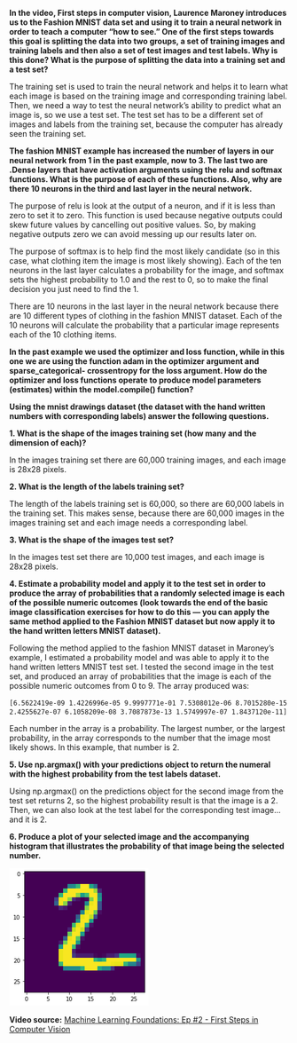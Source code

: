 **In the video, First steps in computer vision, Laurence Maroney introduces us to the Fashion MNIST data set and using it to train a neural network in order to teach a computer “how to see.” One of the first steps towards this goal is splitting the data into two groups, a set of training images and training labels and then also a set of test images and test labels. Why is this done? What is the purpose of splitting the data into a training set and a test set?**

The training set is used to train the neural network and helps it to learn what each image is based on the training image and corresponding training label. Then, we need a way to test the neural network’s ability to predict what an image is, so we use a test set. The test set has to be a different set of images and labels from the training set, because the computer has already seen the training set.   

**The fashion MNIST example has increased the number of layers in our neural network from 1 in the past example, now to 3. The last two are .Dense layers that have activation arguments using the relu and softmax functions. What is the purpose of each of these functions. Also, why are there 10 neurons in the third and last layer in the neural network.**

The purpose of relu is look at the output of a neuron, and if it is less than zero to set it to zero. This function is used because negative outputs could skew future values by cancelling out positive values. So, by making negative outputs zero we can avoid messing up our results later on. 

The purpose of softmax is to help find the most likely candidate (so in this case, what clothing item the image is most likely showing). Each of the ten neurons in the last layer calculates a probability for the image, and softmax sets the highest probability to 1.0 and the rest to 0, so to make the final decision you just need to find the 1.  

There are 10 neurons in the last layer in the neural network because there are 10 different types of clothing in the fashion MNIST dataset. Each of the 10 neurons will calculate the probability that a particular image represents each of the 10 clothing items. 

**In the past example we used the optimizer and loss function, while in this one we are using the function adam in the optimizer argument and sparse_categorical- crossentropy for the loss argument. How do the optimizer and loss functions operate to produce model parameters (estimates) within the model.compile() function?**


**Using the mnist drawings dataset (the dataset with the hand written numbers with corresponding labels) answer the following questions.**

**1. What is the shape of the images training set (how many and the dimension of each)?**

In the images training set there are 60,000 training images, and each image is 28x28 pixels.

**2. What is the length of the labels training set?**

The length of the labels training set is 60,000, so there are 60,000 labels in the training set. This makes sense, because there are 60,000 images in the images training set and each image needs a corresponding label.

**3. What is the shape of the images test set?**

In the images test set there are 10,000 test images, and each image is 28x28 pixels. 

**4. Estimate a probability model and apply it to the test set in order to produce the array of probabilities that a randomly selected image is each of the possible numeric outcomes (look towards the end of the basic image classification exercises for how to do this — you can apply the same method applied to the Fashion MNIST dataset but now apply it to the hand written letters MNIST dataset).**

Following the method applied to the fashion MNIST dataset in Maroney’s example, I estimated a probability model and was able to apply it to the hand written letters MNIST test set. I tested the second image in the test set, and produced an array of probabilities that the image is each of the possible numeric outcomes from 0 to 9. The array produced was:
```
[6.5622419e-09 1.4226996e-05 9.9997771e-01 7.5308012e-06 8.7015280e-15 2.4255627e-07 6.1058209e-08 3.7087873e-13 1.5749997e-07 1.8437120e-11]
 ```
Each number in the array is a probability. The largest number, or the largest probability, in the array corresponds to the number that the image most likely shows. In this example, that number is 2. 

**5. Use np.argmax() with your predictions object to return the numeral with the highest probability from the test labels dataset.**

Using np.argmax() on the predictions object for the second image from the test set returns 2, so the highest probability result is that the image is a 2. Then, we can also look at the test label for the corresponding test image... and it is 2.  

**6. Produce a plot of your selected image and the accompanying histogram that illustrates the probability of that image being the selected number.**

![](two_image_plot.png)


**Video source:** [Machine Learning Foundations: Ep #2 - First Steps in Computer Vision](https://www.youtube.com/watch?v=j-35y1M9rRU)
